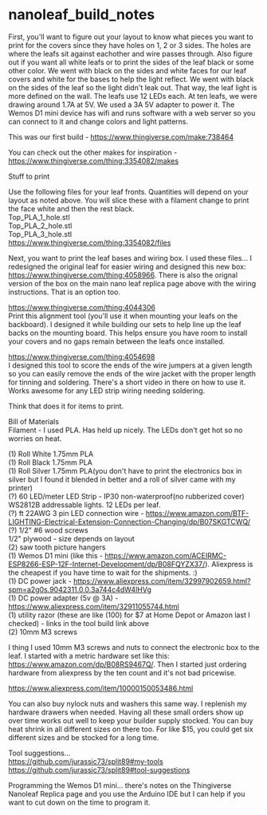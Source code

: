 # nanoleaf_build_notes

First, you'll want to figure out your layout to know what pieces you want to print for the covers since they have holes on 1, 2 or 3 sides.  The holes are where the leafs sit against eachother and wire passes through.  Also figure out if you want all white leafs or to print the sides of the leaf black or some other color.  We went with black on the sides and white faces for our leaf covers and white for the bases to help the light reflect.  We went with black on the sides of the leaf so the light didn't leak out.  That way, the leaf light is more defined on the wall. The leafs use 12 LEDs each.  At ten leafs, we were drawing around 1.7A at 5V.  We used a 3A 5V adapter to power it.  The Wemos D1 mini device has wifi and runs software with a web server so you can connect to it and change colors and light patterns.

This was our first build - https://www.thingiverse.com/make:738464

You can check out the other makes for inspiration - https://www.thingiverse.com/thing:3354082/makes

Stuff to print

Use the following files for your leaf fronts.  Quantities will depend on your layout as noted above.  You will slice these with a filament change to print the face white and then the rest black.<br>
Top_PLA_1_hole.stl<br>
Top_PLA_2_hole.stl<br>
Top_PLA_3_hole.stl<br>
https://www.thingiverse.com/thing:3354082/files

Next, you want to print the leaf bases and wiring box.  I used these files... I redesigned the original leaf for easier wiring and designed this new box:
https://www.thingiverse.com/thing:4058966. There is also the orignal version of the box on the main nano leaf replica page above with the wiring instructions.  That is an option too.

https://www.thingiverse.com/thing:4044306<br>
Print this alignment tool (you'll use it when mounting your leafs on the backboard).  I designed it while building our sets to help line up the leaf backs on the mounting board.  This helps ensure you have room to install your covers and no gaps remain between the leafs once installed.<br>

https://www.thingiverse.com/thing:4054698<br>
I designed this tool to score the ends of the wire jumpers at a given length so you can easily remove the ends of the wire jacket with the proper length for tinning and soldering.  There's a short video in there on how to use it.  Works awesome for any LED strip wiring needing soldering.<br>

Think that does it for items to print.

Bill of Materials<br>
Filament - I used PLA.  Has held up nicely.  The LEDs don't get hot so no worries on heat.

(1) Roll White 1.75mm PLA<br>
(1) Roll Black 1.75mm PLA<br>
(1) Roll Silver 1.75mm PLA(you don't have to print the electronics box in silver but I found it blended in better and a roll of silver came with my printer)<br>
(?) 60 LED/meter LED Strip - IP30 non-waterproof(no rubberized cover) WS2812B addressable lights.  12 LEDs per leaf.<br>
(?) ft 22AWG 3 pin LED connection wire - https://www.amazon.com/BTF-LIGHTING-Electrical-Extension-Connection-Changing/dp/B07SKGTCWQ/<br>(?) 1/2" #6 wood screws<br>
1/2" plywood - size depends on layout<br>
(2) saw tooth picture hangers<br>
(1) Wemos D1 mini (like this - https://www.amazon.com/ACEIRMC-ESP8266-ESP-12F-Internet-Development/dp/B08FQYZX37/). Aliexpress is the cheapest if you have time to wait for the shipments. :)<br>
(1) DC power jack - https://www.aliexpress.com/item/32997902659.html?spm=a2g0s.9042311.0.0.3a744c4dW4lHVg<br>
(1) DC power adapter (5v @ 3A) - https://www.aliexpress.com/item/32911055744.html<br>
(1) utility razor (these are like (100) for $7 at Home Depot or Amazon last I checked) - links in the tool build link above<br>
(2) 10mm M3 screws<br>

I thing I used 10mm M3 screws and nuts to connect the electronic box to the leaf.  I started with a metric hardware set like this: <br>https://www.amazon.com/dp/B08RS9467Q/. Then I started just ordering hardware from aliexpress by the ten count and it's not bad pricewise.

https://www.aliexpress.com/item/10000150053486.html

You can also buy nylock nuts and washers this same way.  I replenish my hardware drawers when needed.  Having all these small orders show up over time works out well to keep your builder supply stocked.  You can buy heat shrink in all different sizes on there too.  For like $15, you could get six different sizes and be stocked for a long time.

Tool suggestions...<br>
https://github.com/jurassic73/split89#my-tools<br>
https://github.com/jurassic73/split89#tool-suggestions

Programming the Wemos D1 mini... there's notes on the Thingiverse Nanoleaf Replica page and you use the Arduino IDE but I can help if you want to cut down on the time to program it.
